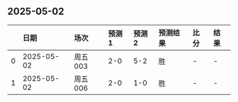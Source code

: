 

## 2025-05-02

|    | 日期         | 场次    | 预测1   | 预测2   | 预测结果   | 比分   | 结果   |
|---:|:-----------|:------|:------|:------|:-------|:-----|:-----|
|  0 | 2025-05-02 | 周五003 | 2-0   | 5-2   | 胜      | -    | -    |
|  1 | 2025-05-02 | 周五006 | 2-0   | 1-0   | 胜      | -    | -    |

